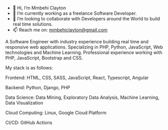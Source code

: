 - 👋 Hi, I’m Mmbehi Clayton
- 🌱 I’m currently working as a freelance Software Developer. 
- 💞️ I’m looking to collaborate with Developers around the World to build real time solutions.
- 📫 Reach me on: mmbehiclayton@gmail.com

A Software Engineer with industry experience building real time and responsive web applications. Specializing in PHP, Python, JavaScript, Web technologies and Machine Learning. 
Professional experience working with PHP, JavaScript, Bootstrap and CSS.

My stack is as follows:

Frontend: HTML, CSS, SASS, JavaScript, React, Typescript, Angular

Backend: Python, Django, PHP

Data Science: Data Mining, Exploratory Data Analysis, Machine Learning, Data Visualization

Cloud Computing: Linux, Google Cloud Platform

CI/CD: GitHub Actions

<!---
mmbehiclayton/mmbehiclayton is a ✨ special ✨ repository because its `README.md` (this file) appears on your GitHub profile.
You can click the Preview link to take a look at your changes.
--->
